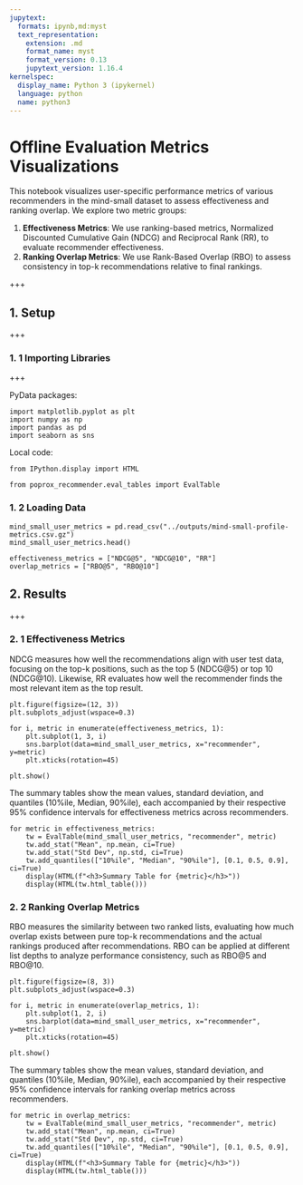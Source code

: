 ```yaml
---
jupytext:
  formats: ipynb,md:myst
  text_representation:
    extension: .md
    format_name: myst
    format_version: 0.13
    jupytext_version: 1.16.4
kernelspec:
  display_name: Python 3 (ipykernel)
  language: python
  name: python3
---
```


# Offline Evaluation Metrics Visualizations
This notebook visualizes user-specific performance metrics of various recommenders in the mind-small dataset to assess effectiveness and ranking overlap. We explore two metric groups:
1. **Effectiveness Metrics**: We use ranking-based metrics, Normalized Discounted Cumulative Gain (NDCG) and Reciprocal Rank (RR), to evaluate recommender effectiveness.
2. **Ranking Overlap Metrics**: We use Rank-Based Overlap (RBO) to assess consistency in top-k recommendations relative to final rankings.

+++

## 1. Setup

+++

### 1. 1 Importing Libraries

+++

PyData packages:

```{code-cell} ipython3
import matplotlib.pyplot as plt
import numpy as np
import pandas as pd
import seaborn as sns
```

Local code:

```{code-cell} ipython3
from IPython.display import HTML

from poprox_recommender.eval_tables import EvalTable
```

### 1. 2 Loading Data

```{code-cell} ipython3
mind_small_user_metrics = pd.read_csv("../outputs/mind-small-profile-metrics.csv.gz")
mind_small_user_metrics.head()
```

```{code-cell} ipython3
effectiveness_metrics = ["NDCG@5", "NDCG@10", "RR"]
overlap_metrics = ["RBO@5", "RBO@10"]
```

## 2. Results

+++

### 2. 1 Effectiveness Metrics
NDCG measures how well the recommendations align with user test data, focusing on the top-k positions, such as the top 5 (NDCG@5) or top 10 (NDCG@10). Likewise, RR evaluates how well the recommender finds the most relevant item as the top result.

```{code-cell} ipython3
plt.figure(figsize=(12, 3))
plt.subplots_adjust(wspace=0.3)

for i, metric in enumerate(effectiveness_metrics, 1):
    plt.subplot(1, 3, i)
    sns.barplot(data=mind_small_user_metrics, x="recommender", y=metric)
    plt.xticks(rotation=45)

plt.show()
```

The summary tables show the mean values, standard deviation, and quantiles (10%ile, Median, 90%ile), each accompanied by their respective 95% confidence intervals for effectiveness metrics across recommenders.

```{code-cell} ipython3
for metric in effectiveness_metrics:
    tw = EvalTable(mind_small_user_metrics, "recommender", metric)
    tw.add_stat("Mean", np.mean, ci=True)
    tw.add_stat("Std Dev", np.std, ci=True)
    tw.add_quantiles(["10%ile", "Median", "90%ile"], [0.1, 0.5, 0.9], ci=True)
    display(HTML(f"<h3>Summary Table for {metric}</h3>"))
    display(HTML(tw.html_table()))
```

### 2. 2 Ranking Overlap Metrics
RBO measures the similarity between two ranked lists, evaluating how much overlap exists between pure top-k recommendations and the actual rankings produced after recommendations. RBO can be applied at different list depths to analyze performance consistency, such as RBO@5 and RBO@10.

```{code-cell} ipython3
plt.figure(figsize=(8, 3))
plt.subplots_adjust(wspace=0.3)

for i, metric in enumerate(overlap_metrics, 1):
    plt.subplot(1, 2, i)
    sns.barplot(data=mind_small_user_metrics, x="recommender", y=metric)
    plt.xticks(rotation=45)

plt.show()
```

The summary tables show the mean values, standard deviation, and quantiles (10%ile, Median, 90%ile), each accompanied by their respective 95% confidence intervals for ranking overlap metrics across recommenders.

```{code-cell} ipython3
for metric in overlap_metrics:
    tw = EvalTable(mind_small_user_metrics, "recommender", metric)
    tw.add_stat("Mean", np.mean, ci=True)
    tw.add_stat("Std Dev", np.std, ci=True)
    tw.add_quantiles(["10%ile", "Median", "90%ile"], [0.1, 0.5, 0.9], ci=True)
    display(HTML(f"<h3>Summary Table for {metric}</h3>"))
    display(HTML(tw.html_table()))
```
